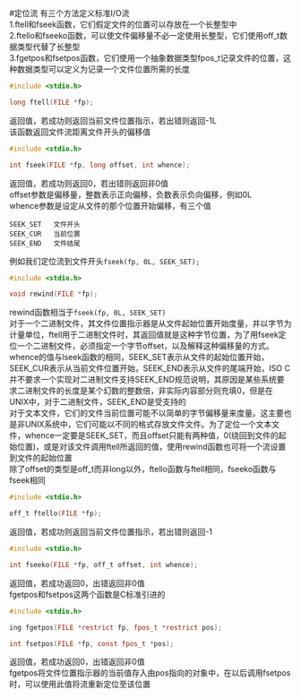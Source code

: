 #定位流
有三个方法定义标准I/O流         
1.ftell和fseek函数，它们假定文件的位置可以存放在一个长整型中         
2.ftello和fseeko函数，可以使文件偏移量不必一定使用长整型，它们使用off_t数据类型代替了长整型         
3.fgetpos和fsetpos函数，它们使用一个抽象数据类型fpos_t记录文件的位置，这种数据类型可以定义为记录一个文件位置所需的长度           
```c
#include <stdio.h>

long ftell(FILE *fp);
```
返回值，若成功则返回当前文件位置指示，若出错则返回-1L      
该函数返回文件流距离文件开头的偏移值         
```c
#include <stdio.h>

int fseek(FILE *fp, long offset, int whence);
```
返回值，若成功则返回0，若出错则返回非0值          
offset参数是偏移量，整数表示正向偏移，负数表示负向偏移，例如0L               
whence参数是设定从文件的那个位置开始偏移，有三个值
```text
SEEK_SET   文件开头
SEEK_CUR   当前位置
SEEK_END   文件结尾
```
例如我们定位流到文件开头`fseek(fp, 0L, SEEK_SET);`        
```c
#include <stdio.h>

void rewind(FILE *fp);
```
rewind函数相当于`fseek(fp, 0L, SEEK_SET)`          
对于一个二进制文件，其文件位置指示器是从文件起始位置开始度量，并以字节为计量单位，ftell用于二进制文件时，其返回值就是这种字节位置，为了用fseek定位一个二进制文件，必须指定一个字节offset，以及解释这种偏移量的方式。whence的值与lseek函数的相同，SEEK_SET表示从文件的起始位置开始，SEEK_CUR表示从当前文件位置开始，SEEK_END表示从文件的尾端开始，ISO C并不要求一个实现对二进制文件支持SEEK_END规范说明，其原因是某些系统要求二进制文件的长度是某个幻数的整数倍，非实际内容部分则充填0，但是在UNIX中，对于二进制文件，SEEK_END是受支持的            
对于文本文件，它们的文件当前位置可能不以简单的字节偏移量来度量。这主要也是非UNIX系统中，它们可能以不同的格式存放文件文件。为了定位一个文本文件，whence一定要是SEEK_SET，而且offset只能有两种值，0(绕回到文件的起始位置)，或是对该文件调用ftell所返回的值，使用rewind函数也可将一个流设置到文件的起始位置           
除了offset的类型是off_t而非long以外，ftello函数与ftell相同，fseeko函数与fseek相同       
```c
#include <stdio.h>

off_t ftello(FILE *fp);
```
返回值，若成功则返回当前文件位置指示，若出错则返回-1
```c
#include <stdio.h>

int fseeko(FILE *fp, off_t offset, int whence);
```
返回值，若成功返回0，出错返回非0值        
fgetpos和fsetpos这两个函数是C标准引进的
```c
#include <stdio.h>

ing fgetpos(FILE *restrict fp, fpos_t *restrict pos);

int fsetpos(FILE *fp, const fpos_t *pos);
```
返回值，若成功返回0，出错返回非0值        
fgetpos将文件位置指示器的当前值存入由pos指向的对象中，在以后调用fsetpos时，可以使用此值将流重新定位至该位置             
     
